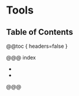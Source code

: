 # Tools

## Table of Contents

@@toc { headers=false }

@@@ index

- [ ](adb.md)
- [ ](avd.md)

@@@
